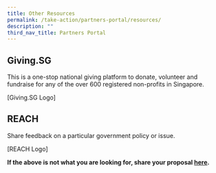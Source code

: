 ```yaml
---
title: Other Resources
permalink: /take-action/partners-portal/resources/
description: ""
third_nav_title: Partners Portal
---
```

## Giving.SG

This is a one-stop national giving platform to donate, volunteer and fundraise for any of the over 600 registered non-profits in Singapore.

[Giving.SG Logo]


## REACH

Share feedback on a particular government policy or issue.

[REACH Logo]


**If the above is not what you are looking for, share your proposal [here](https://go.gov.sg/sgpostageform).**